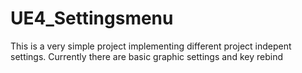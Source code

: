 # UE4_Settingsmenu
This is a very simple project implementing different project indepent settings.
Currently there are basic graphic settings and key rebind
